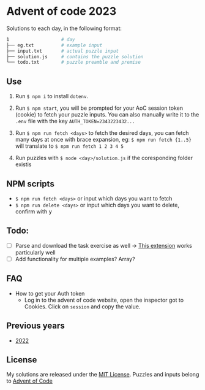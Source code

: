  # Advent of code 2023
Solutions to each day, in the following format:

```bash
1                   # day
├── eg.txt          # example input
├── input.txt       # actual puzzle input
├── solution.js     # contains the puzzle solution
└── todo.txt        # puzzle preamble and premise
```

## Use
1. Run `$ npm i` to install `dotenv`.

2. Run `$ npm start`, you will be prompted for your AoC session token (cookie) to fetch your puzzle inputs. You can also manually write it to the `.env` file with the key `AUTH_TOKEN=2343223432...`

3. Run `$ npm run fetch <days>` to fetch the desired days, you can fetch many days at once with brace expansion, eg: `$ npm run fetch {1..5}` will translate to `$ npm run fetch 1 2 3 4 5`
4. Run puzzles with `$ node <day>/solution.js` if the coresponding folder existis

## NPM scripts
- `$ npm run fetch <days>` or input which days you want to fetch
- `$ npm run delete <days>` or input which days you want to delete, confirm with <kbd>y</kbd>

## Todo:
- [ ] Parse and download the task exercise as well -> [This extension](https://github.com/deathau/markdownload) works particularly well
- [ ] Add functionality for multiple examples? Array?

## FAQ
- How to get your Auth token
    - Log in to the advent of code website, open the inspector got to Cookies. Click on `session` and copy the value.

## Previous years
- [2022](https://github.com/churris-x/advent-of-code_22)

## License

My solutions are released under the [MIT License][mit].
Puzzles and inputs belong to [Advent of Code][aoc]

[mit]: http://www.opensource.org/licenses/MIT
[aoc]: https://adventofcode.com/2023/about#legal
